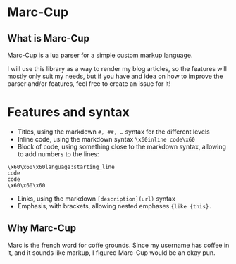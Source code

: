 # Marc-Cup
## What is Marc-Cup
Marc-Cup is a lua parser for a simple custom markup language.

I will use this library as a way to render my blog articles, so the features
will mostly only suit my needs, but if you have and idea on how to improve the
parser and/or features, feel free to create an issue for it!

# Features and syntax
- Titles, using the markdown `#, ##, …` syntax for the different levels
- Inline code, using the markdown syntax `\x60inline code\x60`
- Block of code, using something close to the markdown syntax, allowing to add
  numbers to the lines:
```
\x60\x60\x60language:starting_line
code
code
\x60\x60\x60
```
- Links, using the markdown `[description](url)` syntax
- Emphasis, with brackets, allowing nested emphases `{like {this}.`

## Why Marc-Cup
Marc is the french word for coffe grounds. Since my username has coffee in it,
and it sounds like markup, I figured Marc-Cup would be an okay pun.
